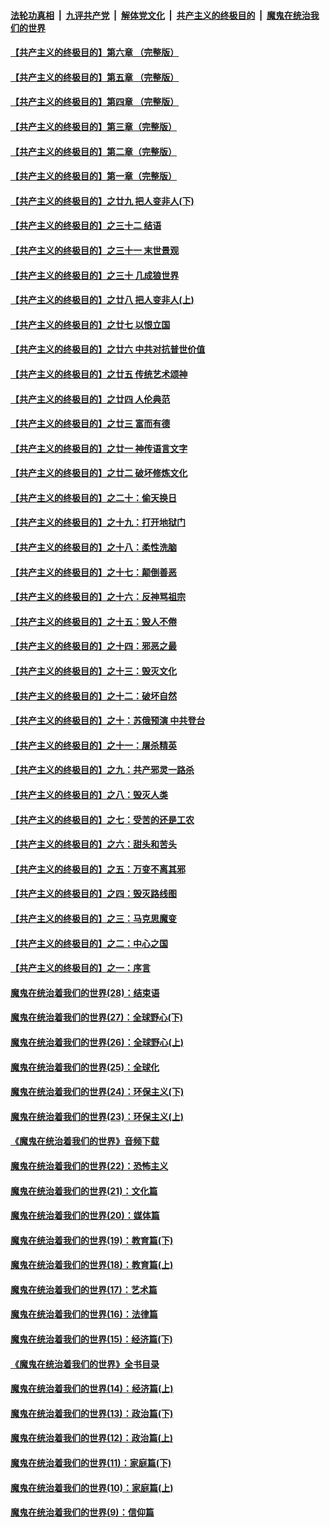 ####  [法轮功真相](../../../../basic/blob/master/README.md?t=05240401) &nbsp;|&nbsp; [九评共产党](../../../../9ping.md/blob/master/README.md?t=05240401) &nbsp;|&nbsp; [解体党文化](../../../../jtdwh.md/blob/master/README.md?t=05240401)  &nbsp;|&nbsp; [共产主义的终极目的](../../../../gczydzjmd.md/blob/master/README.md?t=05240401) &nbsp;|&nbsp; [魔鬼在统治我们的世界](../../../../mgztzwmdsj.md/blob/master/README.md?t=05240401) 

#### [【共产主义的终极目的】第六章 （完整版）](../pages/nsc422/n11428913.md?t=05240401) 

#### [【共产主义的终极目的】第五章 （完整版）](../pages/nsc422/n11428912.md?t=05240401) 

#### [【共产主义的终极目的】第四章 （完整版）](../pages/nsc422/n11428907.md?t=05240401) 

#### [【共产主义的终极目的】第三章（完整版）](../pages/nsc422/n11428848.md?t=05240401) 

#### [【共产主义的终极目的】第二章（完整版）](../pages/nsc422/n11428831.md?t=05240401) 

#### [【共产主义的终极目的】第一章（完整版）](../pages/nsc422/n11417651.md?t=05240401) 

#### [【共产主义的终极目的】之廿九 把人变非人(下)](../pages/nsc422/n11344140.md?t=05240401) 

#### [【共产主义的终极目的】之三十二 结语](../pages/nsc422/n11360535.md?t=05240401) 

#### [【共产主义的终极目的】之三十一 末世景观](../pages/nsc422/n11351129.md?t=05240401) 

#### [【共产主义的终极目的】之三十 几成狼世界](../pages/nsc422/n11348280.md?t=05240401) 

#### [【共产主义的终极目的】之廿八 把人变非人(上)](../pages/nsc422/n11340492.md?t=05240401) 

#### [【共产主义的终极目的】之廿七 以恨立国](../pages/nsc422/n11336944.md?t=05240401) 

#### [【共产主义的终极目的】之廿六 中共对抗普世价值](../pages/nsc422/n11324785.md?t=05240401) 

#### [【共产主义的终极目的】之廿五 传统艺术颂神](../pages/nsc422/n11296396.md?t=05240401) 

#### [【共产主义的终极目的】之廿四 人伦典范](../pages/nsc422/n11296397.md?t=05240401) 

#### [【共产主义的终极目的】之廿三 富而有德](../pages/nsc422/n11283598.md?t=05240401) 

#### [【共产主义的终极目的】之廿一 神传语言文字](../pages/nsc422/n11263265.md?t=05240401) 

#### [【共产主义的终极目的】之廿二 破坏修炼文化](../pages/nsc422/n11245728.md?t=05240401) 

#### [【共产主义的终极目的】之二十：偷天换日](../pages/nsc422/n11238846.md?t=05240401) 

#### [【共产主义的终极目的】之十九：打开地狱门](../pages/nsc422/n11206376.md?t=05240401) 

#### [【共产主义的终极目的】之十八：柔性洗脑](../pages/nsc422/n11199994.md?t=05240401) 

#### [【共产主义的终极目的】之十七：颠倒善恶](../pages/nsc422/n11179782.md?t=05240401) 

#### [【共产主义的终极目的】之十六：反神骂祖宗](../pages/nsc422/n11166798.md?t=05240401) 

#### [【共产主义的终极目的】之十五：毁人不倦](../pages/nsc422/n11166792.md?t=05240401) 

#### [【共产主义的终极目的】之十四：邪恶之最](../pages/nsc422/n11150249.md?t=05240401) 

#### [【共产主义的终极目的】之十三：毁灭文化](../pages/nsc422/n11135227.md?t=05240401) 

#### [【共产主义的终极目的】之十二：破坏自然](../pages/nsc422/n11135214.md?t=05240401) 

#### [【共产主义的终极目的】之十：苏俄预演 中共登台](../pages/nsc422/n11118424.md?t=05240401) 

#### [【共产主义的终极目的】之十一：屠杀精英](../pages/nsc422/n11118442.md?t=05240401) 

#### [【共产主义的终极目的】之九：共产邪灵一路杀](../pages/nsc422/n11114139.md?t=05240401) 

#### [【共产主义的终极目的】之八：毁灭人类](../pages/nsc422/n11108503.md?t=05240401) 

#### [【共产主义的终极目的】之七：受苦的还是工农](../pages/nsc422/n11101809.md?t=05240401) 

#### [【共产主义的终极目的】之六：甜头和苦头](../pages/nsc422/n11096971.md?t=05240401) 

#### [【共产主义的终极目的】之五：万变不离其邪](../pages/nsc422/n11091285.md?t=05240401) 

#### [【共产主义的终极目的】之四：毁灭路线图](../pages/nsc422/n11086284.md?t=05240401) 

#### [【共产主义的终极目的】之三：马克思魔变](../pages/nsc422/n11061941.md?t=05240401) 

#### [【共产主义的终极目的】之二：中心之国](../pages/nsc422/n11047728.md?t=05240401) 

#### [【共产主义的终极目的】之一：序言](../pages/nsc422/n11086077.md?t=05240401) 

#### [魔鬼在统治着我们的世界(28)：结束语](../pages/nsc422/n10936246.md?t=05240401) 

#### [魔鬼在统治着我们的世界(27)：全球野心(下)](../pages/nsc422/n10928319.md?t=05240401) 

#### [魔鬼在统治着我们的世界(26)：全球野心(上)](../pages/nsc422/n10900318.md?t=05240401) 

#### [魔鬼在统治着我们的世界(25)：全球化](../pages/nsc422/n10788205.md?t=05240401) 

#### [魔鬼在统治着我们的世界(24)：环保主义(下)](../pages/nsc422/n10695307.md?t=05240401) 

#### [魔鬼在统治着我们的世界(23)：环保主义(上)](../pages/nsc422/n10688613.md?t=05240401) 

#### [《魔鬼在统治着我们的世界》音频下载](../pages/nsc422/n10635553.md?t=05240401) 

#### [魔鬼在统治着我们的世界(22)：恐怖主义](../pages/nsc422/n10614727.md?t=05240401) 

#### [魔鬼在统治着我们的世界(21)：文化篇](../pages/nsc422/n10597706.md?t=05240401) 

#### [魔鬼在统治着我们的世界(20)：媒体篇](../pages/nsc422/n10586579.md?t=05240401) 

#### [魔鬼在统治着我们的世界(19)：教育篇(下)](../pages/nsc422/n10564808.md?t=05240401) 

#### [魔鬼在统治着我们的世界(18)：教育篇(上)](../pages/nsc422/n10526970.md?t=05240401) 

#### [魔鬼在统治着我们的世界(17)：艺术篇](../pages/nsc422/n10499093.md?t=05240401) 

#### [魔鬼在统治着我们的世界(16)：法律篇](../pages/nsc422/n10485969.md?t=05240401) 

#### [魔鬼在统治着我们的世界(15)：经济篇(下)](../pages/nsc422/n10469975.md?t=05240401) 

#### [《魔鬼在统治着我们的世界》全书目录](../pages/nsc422/n10464261.md?t=05240401) 

#### [魔鬼在统治着我们的世界(14)：经济篇(上)](../pages/nsc422/n10457370.md?t=05240401) 

#### [魔鬼在统治着我们的世界(13)：政治篇(下)](../pages/nsc422/n10448270.md?t=05240401) 

#### [魔鬼在统治着我们的世界(12)：政治篇(上)](../pages/nsc422/n10444576.md?t=05240401) 

#### [魔鬼在统治着我们的世界(11)：家庭篇(下)](../pages/nsc422/n10440961.md?t=05240401) 

#### [魔鬼在统治着我们的世界(10)：家庭篇(上)](../pages/nsc422/n10435448.md?t=05240401) 

#### [魔鬼在统治着我们的世界(9)：信仰篇](../pages/nsc422/n10432159.md?t=05240401) 

